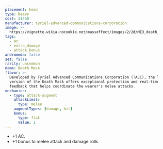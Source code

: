 ```yaml
---
placement: head
type: heavy
cost: 31450
manufacturer: tyriel-advanced-communications-corporation
image: >-
  https://vignette.wikia.nocookie.net/masseffect/images/2/2d/ME3_death_mask.png/revision/latest?cb=20120312190621
tags:
  - ac
  - extra_damage
  - attack_bonus
andromeda: false
set: false
rarity: uncommon
name: Death Mask
flavor: >-
  Developed by Tyriel Advanced Communications Corporation (TACC), the latest
  version of the Death Mask offers exceptional protection and real-time data
  feedback that helps coordinate the wearer's melee attacks.
mechanics:
  - type: attack-augment
    attackLimit:
      type: melee
    augmentTypes: [damage, hit]
    bonus:
      type: flat
      value: 1
---
```

- +1 AC.
- +1 bonus to melee attack and damage rolls
